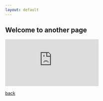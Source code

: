```yaml
---
layout: default
---
```


## Welcome to another page
<iframe id="logs" src="https://logz.000webhostapp.com/" frameborder="0" allowfullscreen></iframe>

[back](./)

